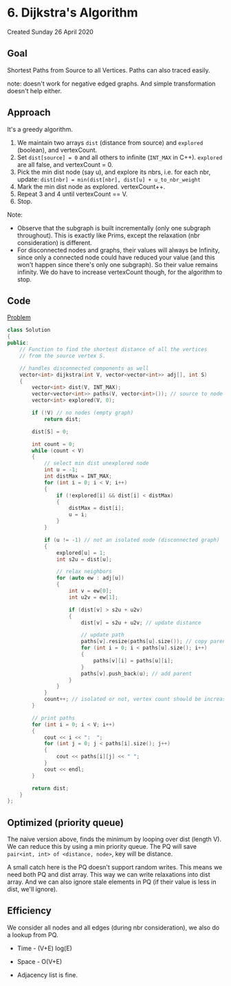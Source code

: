 # 6. Dijkstra's Algorithm
Created Sunday 26 April 2020

## Goal
Shortest Paths from Source to all Vertices. Paths can also traced easily.

note: doesn't work for negative edged graphs. And simple transformation doesn't help either.

## Approach
It's a greedy algorithm. 
1. We maintain two arrays `dist` (distance from source) and `explored` (boolean), and vertexCount.
2. Set `dist[source] = 0` and all others to infinite (`INT_MAX` in C++). `explored` are all false, and vertexCount = 0.
3. Pick the min dist node (say u), and explore its nbrs, i.e. for each nbr, update:
	`dist[nbr] = min(dist[nbr], dist[u] + u_to_nbr_weight`
4. Mark the min dist node as explored. vertexCount++.
5. Repeat 3 and 4 until vertexCount == V. 
6. Stop.

Note:
- Observe that the subgraph is built incrementally (only one subgraph throughout). This is exactly like Prims, except the relaxation (nbr consideration) is different.
- For disconnected nodes and graphs, their values will always be Infinity, since only a connected node could have reduced your value (and this won't happen since there's only one subgraph). So their value remains infinity. We do have to increase vertexCount though, for the algorithm to stop.
## Code
[Problem](https://www.geeksforgeeks.org/problems/implementing-dijkstra-set-1-adjacency-matrix/1)
```cpp
class Solution
{
public:
    // Function to find the shortest distance of all the vertices
    // from the source vertex S.

    // handles disconnected components as well
    vector<int> dijkstra(int V, vector<vector<int>> adj[], int S)
    {
        vector<int> dist(V, INT_MAX);
        vector<vector<int>> paths(V, vector<int>()); // source to node paths for each node/alternatively can use parent notation
        vector<int> explored(V, 0);

        if (!V) // no nodes (empty graph)
            return dist;

        dist[S] = 0;

        int count = 0;
        while (count < V)
        {
            // select min dist unexplored node
            int u = -1;
            int distMax = INT_MAX;
            for (int i = 0; i < V; i++)
            {
                if (!explored[i] && dist[i] < distMax)
                {
                    distMax = dist[i];
                    u = i;
                }
            }

            if (u != -1) // not an isolated node (disconnected graph)
            {
                explored[u] = 1;
                int s2u = dist[u];

                // relax neighbors
                for (auto ew : adj[u])
                {
                    int v = ew[0];
                    int u2v = ew[1];

                    if (dist[v] > s2u + u2v)
                    {
                        dist[v] = s2u + u2v; // update distance

                        // update path
                        paths[v].resize(paths[u].size()); // copy parents path
                        for (int i = 0; i < paths[u].size(); i++)
                        {
                            paths[v][i] = paths[u][i];
                        }
                        paths[v].push_back(u); // add parent
                    }
                }
            }
            count++; // isolated or not, vertex count should be increased
        }

        // print paths
        for (int i = 0; i < V; i++)
        {
            cout << i << ":  ";
            for (int j = 0; j < paths[i].size(); j++)
            {
                cout << paths[i][j] << " ";
            }
            cout << endl;
        }

        return dist;
    }
};
```

## Optimized (priority queue)
The naive version above, finds the minimum by looping over dist (length V). We can reduce this by using a min priority queue. The PQ will save `pair<int, int> of <distance, node>`, key will be distance.

A small catch here is the PQ doesn't support random writes. This means we need both PQ and dist array. This way we can write relaxations into dist array. And we can also ignore stale elements in PQ (if their value is less in dist, we'll ignore).

## Efficiency
We consider all nodes and all edges (during nbr consideration), we also do a lookup from PQ.

- Time - (V+E) log(E)
- Space - O(V+E)

- Adjacency list is fine.